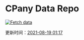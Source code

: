# CPany Data Repo

[![Fetch data](https://github.com/yjl9903/CPany/actions/workflows/fetch.yml/badge.svg)](https://github.com/yjl9903/CPany/actions/workflows/fetch.yml)

<!-- START_SECTION: update_time -->
更新时间：[2021-08-19 01:17](https://www.timeanddate.com/worldclock/fixedtime.html?msg=Fetch+data&iso=20210819T011703&p1=237)
<!-- END_SECTION: update_time -->
